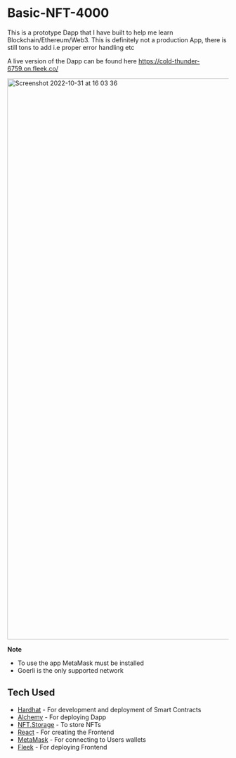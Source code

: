 # Basic-NFT-4000

This is a prototype Dapp that I have built to help me learn Blockchain/Ethereum/Web3.
This is definitely not a production App, there is still tons to add i.e proper error handling etc

A live version of the Dapp can be found here https://cold-thunder-6759.on.fleek.co/

<img width="1274" alt="Screenshot 2022-10-31 at 16 03 36" src="https://user-images.githubusercontent.com/99478348/199053988-a70eb74b-ab57-46ef-b7a2-1f7a9a9f7753.png">

**Note**
* To use the app MetaMask must be installed
* Goerli is the only supported network

## Tech Used

- [Hardhat](https://hardhat.org/) - For development and deployment of Smart Contracts
- [Alchemy](Alchemy.com) - For deploying Dapp
- [NFT.Storage](https://nft.storage/) - To store NFTs
- [React](https://reactjs.org/) - For creating the Frontend
- [MetaMask](https://metamask.io/) - For connecting to Users wallets
- [Fleek](https://fleek.co/) - For deploying Frontend
